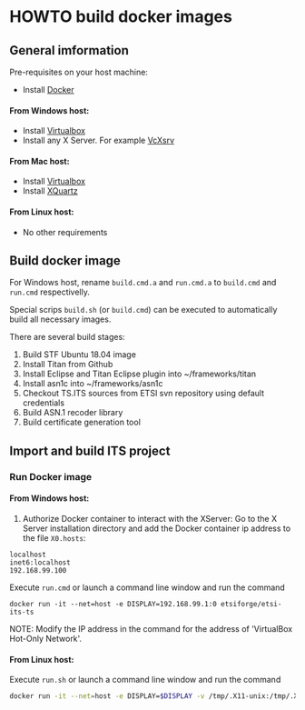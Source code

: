 # HOWTO build docker images

## General imformation

Pre-requisites on your host machine:

- Install [Docker](https://docs.docker.com/install/)

#### From Windows host:

- Install [Virtualbox](https://www.virtualbox.org/manual/ch01.html)
- Install any X Server. For example [VcXsrv](https://sourceforge.net/projects/vcxsrv/)

#### From Mac host:

- Install [Virtualbox](https://www.virtualbox.org/manual/ch01.html)
- Install [XQuartz](https://www.xquartz.org)

#### From Linux host:

- No other requirements

## Build docker image

For Windows host, rename ```build.cmd.a``` and ```run.cmd.a``` to ```build.cmd``` and ```run.cmd``` respectivelly.

Special scrips ```build.sh``` (or ```build.cmd```) can be executed to automatically build all necessary images.

There are several build stages:

1. Build STF Ubuntu 18.04 image
2. Install Titan from Github
3. Install Eclipse and Titan Eclipse plugin into ~/frameworks/titan
4. Install asn1c into ~/frameworks/asn1c
5. Checkout TS.ITS sources from ETSI svn repository using default credentials
6. Build ASN.1 recoder library
7. Build certificate generation tool

## Import and build ITS project

### Run Docker image

#### From Windows host:

1. Authorize Docker container to interact with the XServer:
Go to the X Server installation directory and add the Docker container ip address to the file ```X0.hosts```:
```
localhost  
inet6:localhost  
192.168.99.100  
```

Execute ```run.cmd``` or launch a command line window and run the command

```docker run -it --net=host -e DISPLAY=192.168.99.1:0 etsiforge/etsi-its-ts```

NOTE: Modify the IP address in the command for the address of 'VirtualBox Hot-Only Network'.

#### From Linux host:

Execute ```run.sh``` or launch a command line window and run the command

```sh
docker run -it --net=host -e DISPLAY=$DISPLAY -v /tmp/.X11-unix:/tmp/.X11-unix etsiforge/etsi-its-ts
```

